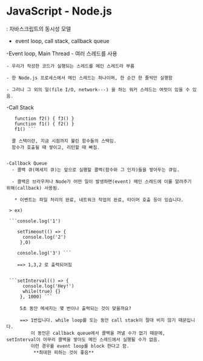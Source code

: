 # JavaScript - Node.js

: 자바스크립트의 동시성 모델 
   - event loop, call stack, callback queue
   
  -Event loop, Main Thread
    - 여러 스레드를 사용
   
    - 우리가 작성한 코드가 실행되는 스레드를 메인 스레드라 부름
   
    - 한 Node.js 프로세스에서 메인 스레드는 하나이며, 한 순간 한 줄씩만 실행함
   
    - 그러나 그 외의 일(file I/O, network---) 을 하는 워커 스레드는 여럿이 있을 수 있음.

  -Call Stack 
   ```function f3() {}
      function f2() { f3() }
      function f1() { f2() }
      f1() ```
      
     콜 스택이란, 지금 시점까지 불린 함수들의 스택임.
     함수가 호출될 때 쌓이고, 리턴할 때 빠짐.
     
     
  -Callback Queue
     - 콜백 큐(메세지 큐)는 앞으로 실행할 콜백(함수와 그 인자)들을 쌓아두는 큐임.
     
     - 콜백은 브라우저나 Node가 어떤 일이 발생하면(event) 메인 스레드에 이를 알려주기 위해(callback) 사용됨.
     
      * 이벤트는 파일 처리의 완료, 네트워크 작업의 완료, 타이머 호출 등이 있습니다.
    
    > ex)
    
    ```console.log('1')
    
       setTimeout(() => {
         console.log('2')
        },0)
        
       console.log('3') ```
       
       ==> 1,3,2 로 출력되어짐
       
       
    ```setInterval(() => {
         console.log('Hey!')
         while(true) {}
        }, 1000) ```
        
        5초 동안 메세지는 몇 번이나 출력되는 것이 맞을까요?
        
        ==> 1번입니다. while loop를 도는 동안 call stack이 절대 비지 않기 때문입니다.
            이 동안은 callback queue에서 콜백을 꺼낼 수가 없기 때문에, setInterval이 아무리 콜백을 쌓아도 메인 스레드에서 실행될 수가 없음.
            이런 경우를 event loop를 block 한다고 함.
             **최대한 피하는 것이 좋음**
